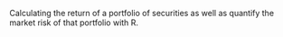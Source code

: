 Calculating the return of a portfolio of securities as well as quantify the market risk of that portfolio with R.
